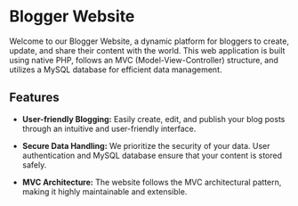 # Blogger Website

Welcome to our Blogger Website, a dynamic platform for bloggers to create, update, and share their content with the world. This web application is built using native PHP, follows an MVC (Model-View-Controller) structure, and utilizes a MySQL database for efficient data management.

## Features

- **User-friendly Blogging:** Easily create, edit, and publish your blog posts through an intuitive and user-friendly interface.

- **Secure Data Handling:** We prioritize the security of your data. User authentication and MySQL database ensure that your content is stored safely.

- **MVC Architecture:** The website follows the MVC architectural pattern, making it highly maintainable and extensible.

